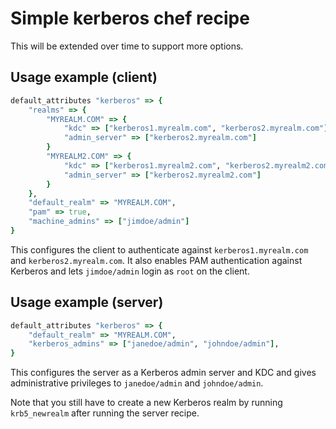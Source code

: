 Simple kerberos chef recipe
===========================

This will be extended over time to support more options.

Usage example (client)
----------------------

```ruby
default_attributes "kerberos" => {
    "realms" => {
        "MYREALM.COM" => {
            "kdc" => ["kerberos1.myrealm.com", "kerberos2.myrealm.com"],
            "admin_server" => ["kerberos2.myrealm.com"]
        }
        "MYREALM2.COM" => {
            "kdc" => ["kerberos1.myrealm2.com", "kerberos2.myrealm2.com"],
            "admin_server" => ["kerberos2.myrealm2.com"]
        }
    },
    "default_realm" => "MYREALM.COM",
    "pam" => true,
    "machine_admins" => ["jimdoe/admin"]
}
```

This configures the client to authenticate against
`kerberos1.myrealm.com` and `kerberos2.myrealm.com`. It also enables
PAM authentication against Kerberos and lets `jimdoe/admin` login as
`root` on the client.

Usage example (server)
----------------------

```ruby
default_attributes "kerberos" => {
    "default_realm" => "MYREALM.COM",
    "kerberos_admins" => ["janedoe/admin", "johndoe/admin"],
}
```

This configures the server as a Kerberos admin server and KDC and
gives administrative privileges to `janedoe/admin` and
`johndoe/admin`.

Note that you still have to create a new Kerberos realm by
running `krb5_newrealm` after running the server recipe.

